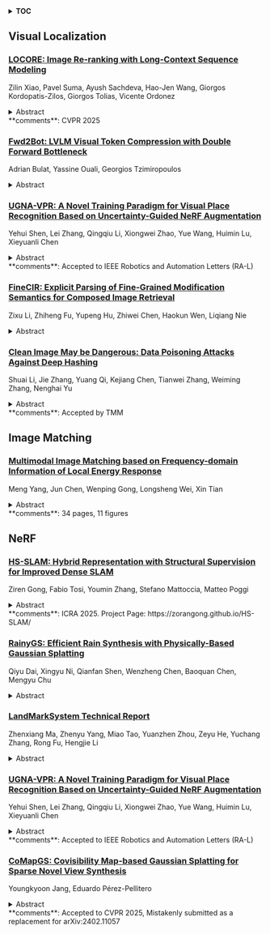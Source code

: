 <details>
  <summary><b>TOC</b></summary>
  <ol>
    <li><a href=#visual-localization>Visual Localization</a></li>
      <ul>
        <li><a href=#LOCORE:-Image-Re-ranking-with-Long-Context-Sequence-Modeling>LOCORE: Image Re-ranking with Long-Context Sequence Modeling</a></li>
        <li><a href=#Fwd2Bot:-LVLM-Visual-Token-Compression-with-Double-Forward-Bottleneck>Fwd2Bot: LVLM Visual Token Compression with Double Forward Bottleneck</a></li>
        <li><a href=#UGNA-VPR:-A-Novel-Training-Paradigm-for-Visual-Place-Recognition-Based-on-Uncertainty-Guided-NeRF-Augmentation>UGNA-VPR: A Novel Training Paradigm for Visual Place Recognition Based on Uncertainty-Guided NeRF Augmentation</a></li>
        <li><a href=#FineCIR:-Explicit-Parsing-of-Fine-Grained-Modification-Semantics-for-Composed-Image-Retrieval>FineCIR: Explicit Parsing of Fine-Grained Modification Semantics for Composed Image Retrieval</a></li>
        <li><a href=#Clean-Image-May-be-Dangerous:-Data-Poisoning-Attacks-Against-Deep-Hashing>Clean Image May be Dangerous: Data Poisoning Attacks Against Deep Hashing</a></li>
      </ul>
    </li>
    <li><a href=#image-matching>Image Matching</a></li>
      <ul>
        <li><a href=#Multimodal-Image-Matching-based-on-Frequency-domain-Information-of-Local-Energy-Response>Multimodal Image Matching based on Frequency-domain Information of Local Energy Response</a></li>
      </ul>
    </li>
    <li><a href=#nerf>NeRF</a></li>
      <ul>
        <li><a href=#HS-SLAM:-Hybrid-Representation-with-Structural-Supervision-for-Improved-Dense-SLAM>HS-SLAM: Hybrid Representation with Structural Supervision for Improved Dense SLAM</a></li>
        <li><a href=#RainyGS:-Efficient-Rain-Synthesis-with-Physically-Based-Gaussian-Splatting>RainyGS: Efficient Rain Synthesis with Physically-Based Gaussian Splatting</a></li>
        <li><a href=#LandMarkSystem-Technical-Report>LandMarkSystem Technical Report</a></li>
        <li><a href=#UGNA-VPR:-A-Novel-Training-Paradigm-for-Visual-Place-Recognition-Based-on-Uncertainty-Guided-NeRF-Augmentation>UGNA-VPR: A Novel Training Paradigm for Visual Place Recognition Based on Uncertainty-Guided NeRF Augmentation</a></li>
        <li><a href=#CoMapGS:-Covisibility-Map-based-Gaussian-Splatting-for-Sparse-Novel-View-Synthesis>CoMapGS: Covisibility Map-based Gaussian Splatting for Sparse Novel View Synthesis</a></li>
      </ul>
    </li>
  </ol>
</details>

## Visual Localization  

### [LOCORE: Image Re-ranking with Long-Context Sequence Modeling](http://arxiv.org/abs/2503.21772)  
Zilin Xiao, Pavel Suma, Ayush Sachdeva, Hao-Jen Wang, Giorgos Kordopatis-Zilos, Giorgos Tolias, Vicente Ordonez  
<details>  
  <summary>Abstract</summary>  
  <ol>  
    We introduce LOCORE, Long-Context Re-ranker, a model that takes as input local descriptors corresponding to an image query and a list of gallery images and outputs similarity scores between the query and each gallery image. This model is used for image retrieval, where typically a first ranking is performed with an efficient similarity measure, and then a shortlist of top-ranked images is re-ranked based on a more fine-grained similarity measure. Compared to existing methods that perform pair-wise similarity estimation with local descriptors or list-wise re-ranking with global descriptors, LOCORE is the first method to perform list-wise re-ranking with local descriptors. To achieve this, we leverage efficient long-context sequence models to effectively capture the dependencies between query and gallery images at the local-descriptor level. During testing, we process long shortlists with a sliding window strategy that is tailored to overcome the context size limitations of sequence models. Our approach achieves superior performance compared with other re-rankers on established image retrieval benchmarks of landmarks (ROxf and RPar), products (SOP), fashion items (In-Shop), and bird species (CUB-200) while having comparable latency to the pair-wise local descriptor re-rankers.  
  </ol>  
</details>  
**comments**: CVPR 2025  
  
### [Fwd2Bot: LVLM Visual Token Compression with Double Forward Bottleneck](http://arxiv.org/abs/2503.21757)  
Adrian Bulat, Yassine Ouali, Georgios Tzimiropoulos  
<details>  
  <summary>Abstract</summary>  
  <ol>  
    In this work, we aim to compress the vision tokens of a Large Vision Language Model (LVLM) into a representation that is simultaneously suitable for (a) generative and (b) discriminative tasks, (c) is nearly lossless, and (d) is storage-efficient. We propose a novel compression approach, called Fwd2Bot, that uses the LVLM itself to compress the visual information in a task-agnostic manner. At the core of Fwd2bot there exists a "double-forward pass" training strategy, whereby, during the first forward pass, the LLM (of the LVLM) creates a bottleneck by condensing the visual information into a small number of summary tokens. Then, using the same LLM, the second forward pass processes the language instruction(s) alongside the summary tokens, used as a direct replacement for the image ones. The training signal is provided by two losses: an autoregressive one applied after the second pass that provides a direct optimization objective for compression, and a contrastive loss, applied after the first pass, that further boosts the representation strength, especially for discriminative tasks. The training is further enhanced by stage-specific adapters. We accompany the proposed method by an in-depth ablation study. Overall, Fwd2Bot results in highly-informative compressed representations suitable for both generative and discriminative tasks. For generative tasks, we offer a 2x higher compression rate without compromising the generative capabilities, setting a new state-of-the-art result. For discriminative tasks, we set a new state-of-the-art on image retrieval and compositionality.  
  </ol>  
</details>  
  
### [UGNA-VPR: A Novel Training Paradigm for Visual Place Recognition Based on Uncertainty-Guided NeRF Augmentation](http://arxiv.org/abs/2503.21338)  
Yehui Shen, Lei Zhang, Qingqiu Li, Xiongwei Zhao, Yue Wang, Huimin Lu, Xieyuanli Chen  
<details>  
  <summary>Abstract</summary>  
  <ol>  
    Visual place recognition (VPR) is crucial for robots to identify previously visited locations, playing an important role in autonomous navigation in both indoor and outdoor environments. However, most existing VPR datasets are limited to single-viewpoint scenarios, leading to reduced recognition accuracy, particularly in multi-directional driving or feature-sparse scenes. Moreover, obtaining additional data to mitigate these limitations is often expensive. This paper introduces a novel training paradigm to improve the performance of existing VPR networks by enhancing multi-view diversity within current datasets through uncertainty estimation and NeRF-based data augmentation. Specifically, we initially train NeRF using the existing VPR dataset. Then, our devised self-supervised uncertainty estimation network identifies places with high uncertainty. The poses of these uncertain places are input into NeRF to generate new synthetic observations for further training of VPR networks. Additionally, we propose an improved storage method for efficient organization of augmented and original training data. We conducted extensive experiments on three datasets and tested three different VPR backbone networks. The results demonstrate that our proposed training paradigm significantly improves VPR performance by fully utilizing existing data, outperforming other training approaches. We further validated the effectiveness of our approach on self-recorded indoor and outdoor datasets, consistently demonstrating superior results. Our dataset and code have been released at \href{https://github.com/nubot-nudt/UGNA-VPR}{https://github.com/nubot-nudt/UGNA-VPR}.  
  </ol>  
</details>  
**comments**: Accepted to IEEE Robotics and Automation Letters (RA-L)  
  
### [FineCIR: Explicit Parsing of Fine-Grained Modification Semantics for Composed Image Retrieval](http://arxiv.org/abs/2503.21309)  
Zixu Li, Zhiheng Fu, Yupeng Hu, Zhiwei Chen, Haokun Wen, Liqiang Nie  
<details>  
  <summary>Abstract</summary>  
  <ol>  
    Composed Image Retrieval (CIR) facilitates image retrieval through a multimodal query consisting of a reference image and modification text. The reference image defines the retrieval context, while the modification text specifies desired alterations. However, existing CIR datasets predominantly employ coarse-grained modification text (CoarseMT), which inadequately captures fine-grained retrieval intents. This limitation introduces two key challenges: (1) ignoring detailed differences leads to imprecise positive samples, and (2) greater ambiguity arises when retrieving visually similar images. These issues degrade retrieval accuracy, necessitating manual result filtering or repeated queries. To address these limitations, we develop a robust fine-grained CIR data annotation pipeline that minimizes imprecise positive samples and enhances CIR systems' ability to discern modification intents accurately. Using this pipeline, we refine the FashionIQ and CIRR datasets to create two fine-grained CIR datasets: Fine-FashionIQ and Fine-CIRR. Furthermore, we introduce FineCIR, the first CIR framework explicitly designed to parse the modification text. FineCIR effectively captures fine-grained modification semantics and aligns them with ambiguous visual entities, enhancing retrieval precision. Extensive experiments demonstrate that FineCIR consistently outperforms state-of-the-art CIR baselines on both fine-grained and traditional CIR benchmark datasets. Our FineCIR code and fine-grained CIR datasets are available at https://github.com/SDU-L/FineCIR.git.  
  </ol>  
</details>  
  
### [Clean Image May be Dangerous: Data Poisoning Attacks Against Deep Hashing](http://arxiv.org/abs/2503.21236)  
Shuai Li, Jie Zhang, Yuang Qi, Kejiang Chen, Tianwei Zhang, Weiming Zhang, Nenghai Yu  
<details>  
  <summary>Abstract</summary>  
  <ol>  
    Large-scale image retrieval using deep hashing has become increasingly popular due to the exponential growth of image data and the remarkable feature extraction capabilities of deep neural networks (DNNs). However, deep hashing methods are vulnerable to malicious attacks, including adversarial and backdoor attacks. It is worth noting that these attacks typically involve altering the query images, which is not a practical concern in real-world scenarios. In this paper, we point out that even clean query images can be dangerous, inducing malicious target retrieval results, like undesired or illegal images. To the best of our knowledge, we are the first to study data \textbf{p}oisoning \textbf{a}ttacks against \textbf{d}eep \textbf{hash}ing \textbf{(\textit{PADHASH})}. Specifically, we first train a surrogate model to simulate the behavior of the target deep hashing model. Then, a strict gradient matching strategy is proposed to generate the poisoned images. Extensive experiments on different models, datasets, hash methods, and hash code lengths demonstrate the effectiveness and generality of our attack method.  
  </ol>  
</details>  
**comments**: Accepted by TMM  
  
  



## Image Matching  

### [Multimodal Image Matching based on Frequency-domain Information of Local Energy Response](http://arxiv.org/abs/2503.20827)  
Meng Yang, Jun Chen, Wenping Gong, Longsheng Wei, Xin Tian  
<details>  
  <summary>Abstract</summary>  
  <ol>  
    Complicated nonlinear intensity differences, nonlinear local geometric distortions, noises and rotation transformation are main challenges in multimodal image matching. In order to solve these problems, we propose a method based on Frequency-domain Information of Local Energy Response called FILER. The core of FILER is the local energy response model based on frequency-domain information, which can overcome the effect of nonlinear intensity differences. To improve the robustness to local nonlinear geometric distortions and noises, we design a new edge structure enhanced feature detector and convolutional feature weighted descriptor, respectively. In addition, FILER overcomes the sensitivity of the frequency-domain information to the rotation angle and achieves rotation invariance. Extensive experiments multimodal image pairs show that FILER outperforms other state-of-the-art algorithms and has good robustness and universality.  
  </ol>  
</details>  
**comments**: 34 pages, 11 figures  
  
  



## NeRF  

### [HS-SLAM: Hybrid Representation with Structural Supervision for Improved Dense SLAM](http://arxiv.org/abs/2503.21778)  
Ziren Gong, Fabio Tosi, Youmin Zhang, Stefano Mattoccia, Matteo Poggi  
<details>  
  <summary>Abstract</summary>  
  <ol>  
    NeRF-based SLAM has recently achieved promising results in tracking and reconstruction. However, existing methods face challenges in providing sufficient scene representation, capturing structural information, and maintaining global consistency in scenes emerging significant movement or being forgotten. To this end, we present HS-SLAM to tackle these problems. To enhance scene representation capacity, we propose a hybrid encoding network that combines the complementary strengths of hash-grid, tri-planes, and one-blob, improving the completeness and smoothness of reconstruction. Additionally, we introduce structural supervision by sampling patches of non-local pixels rather than individual rays to better capture the scene structure. To ensure global consistency, we implement an active global bundle adjustment (BA) to eliminate camera drifts and mitigate accumulative errors. Experimental results demonstrate that HS-SLAM outperforms the baselines in tracking and reconstruction accuracy while maintaining the efficiency required for robotics.  
  </ol>  
</details>  
**comments**: ICRA 2025. Project Page: https://zorangong.github.io/HS-SLAM/  
  
### [RainyGS: Efficient Rain Synthesis with Physically-Based Gaussian Splatting](http://arxiv.org/abs/2503.21442)  
Qiyu Dai, Xingyu Ni, Qianfan Shen, Wenzheng Chen, Baoquan Chen, Mengyu Chu  
<details>  
  <summary>Abstract</summary>  
  <ol>  
    We consider the problem of adding dynamic rain effects to in-the-wild scenes in a physically-correct manner. Recent advances in scene modeling have made significant progress, with NeRF and 3DGS techniques emerging as powerful tools for reconstructing complex scenes. However, while effective for novel view synthesis, these methods typically struggle with challenging scene editing tasks, such as physics-based rain simulation. In contrast, traditional physics-based simulations can generate realistic rain effects, such as raindrops and splashes, but they often rely on skilled artists to carefully set up high-fidelity scenes. This process lacks flexibility and scalability, limiting its applicability to broader, open-world environments. In this work, we introduce RainyGS, a novel approach that leverages the strengths of both physics-based modeling and 3DGS to generate photorealistic, dynamic rain effects in open-world scenes with physical accuracy. At the core of our method is the integration of physically-based raindrop and shallow water simulation techniques within the fast 3DGS rendering framework, enabling realistic and efficient simulations of raindrop behavior, splashes, and reflections. Our method supports synthesizing rain effects at over 30 fps, offering users flexible control over rain intensity -- from light drizzles to heavy downpours. We demonstrate that RainyGS performs effectively for both real-world outdoor scenes and large-scale driving scenarios, delivering more photorealistic and physically-accurate rain effects compared to state-of-the-art methods. Project page can be found at https://pku-vcl-geometry.github.io/RainyGS/  
  </ol>  
</details>  
  
### [LandMarkSystem Technical Report](http://arxiv.org/abs/2503.21364)  
Zhenxiang Ma, Zhenyu Yang, Miao Tao, Yuanzhen Zhou, Zeyu He, Yuchang Zhang, Rong Fu, Hengjie Li  
<details>  
  <summary>Abstract</summary>  
  <ol>  
    3D reconstruction is vital for applications in autonomous driving, virtual reality, augmented reality, and the metaverse. Recent advancements such as Neural Radiance Fields(NeRF) and 3D Gaussian Splatting (3DGS) have transformed the field, yet traditional deep learning frameworks struggle to meet the increasing demands for scene quality and scale. This paper introduces LandMarkSystem, a novel computing framework designed to enhance multi-scale scene reconstruction and rendering. By leveraging a componentized model adaptation layer, LandMarkSystem supports various NeRF and 3DGS structures while optimizing computational efficiency through distributed parallel computing and model parameter offloading. Our system addresses the limitations of existing frameworks, providing dedicated operators for complex 3D sparse computations, thus facilitating efficient training and rapid inference over extensive scenes. Key contributions include a modular architecture, a dynamic loading strategy for limited resources, and proven capabilities across multiple representative algorithms.This comprehensive solution aims to advance the efficiency and effectiveness of 3D reconstruction tasks.To facilitate further research and collaboration, the source code and documentation for the LandMarkSystem project are publicly available in an open-source repository, accessing the repository at: https://github.com/InternLandMark/LandMarkSystem.  
  </ol>  
</details>  
  
### [UGNA-VPR: A Novel Training Paradigm for Visual Place Recognition Based on Uncertainty-Guided NeRF Augmentation](http://arxiv.org/abs/2503.21338)  
Yehui Shen, Lei Zhang, Qingqiu Li, Xiongwei Zhao, Yue Wang, Huimin Lu, Xieyuanli Chen  
<details>  
  <summary>Abstract</summary>  
  <ol>  
    Visual place recognition (VPR) is crucial for robots to identify previously visited locations, playing an important role in autonomous navigation in both indoor and outdoor environments. However, most existing VPR datasets are limited to single-viewpoint scenarios, leading to reduced recognition accuracy, particularly in multi-directional driving or feature-sparse scenes. Moreover, obtaining additional data to mitigate these limitations is often expensive. This paper introduces a novel training paradigm to improve the performance of existing VPR networks by enhancing multi-view diversity within current datasets through uncertainty estimation and NeRF-based data augmentation. Specifically, we initially train NeRF using the existing VPR dataset. Then, our devised self-supervised uncertainty estimation network identifies places with high uncertainty. The poses of these uncertain places are input into NeRF to generate new synthetic observations for further training of VPR networks. Additionally, we propose an improved storage method for efficient organization of augmented and original training data. We conducted extensive experiments on three datasets and tested three different VPR backbone networks. The results demonstrate that our proposed training paradigm significantly improves VPR performance by fully utilizing existing data, outperforming other training approaches. We further validated the effectiveness of our approach on self-recorded indoor and outdoor datasets, consistently demonstrating superior results. Our dataset and code have been released at \href{https://github.com/nubot-nudt/UGNA-VPR}{https://github.com/nubot-nudt/UGNA-VPR}.  
  </ol>  
</details>  
**comments**: Accepted to IEEE Robotics and Automation Letters (RA-L)  
  
### [CoMapGS: Covisibility Map-based Gaussian Splatting for Sparse Novel View Synthesis](http://arxiv.org/abs/2503.20998)  
Youngkyoon Jang, Eduardo Pérez-Pellitero  
<details>  
  <summary>Abstract</summary>  
  <ol>  
    We propose Covisibility Map-based Gaussian Splatting (CoMapGS), designed to recover underrepresented sparse regions in sparse novel view synthesis. CoMapGS addresses both high- and low-uncertainty regions by constructing covisibility maps, enhancing initial point clouds, and applying uncertainty-aware weighted supervision using a proximity classifier. Our contributions are threefold: (1) CoMapGS reframes novel view synthesis by leveraging covisibility maps as a core component to address region-specific uncertainty; (2) Enhanced initial point clouds for both low- and high-uncertainty regions compensate for sparse COLMAP-derived point clouds, improving reconstruction quality and benefiting few-shot 3DGS methods; (3) Adaptive supervision with covisibility-score-based weighting and proximity classification achieves consistent performance gains across scenes with varying sparsity scores derived from covisibility maps. Experimental results demonstrate that CoMapGS outperforms state-of-the-art methods on datasets including Mip-NeRF 360 and LLFF.  
  </ol>  
</details>  
**comments**: Accepted to CVPR 2025, Mistakenly submitted as a replacement for
  arXiv:2402.11057  
  
  



